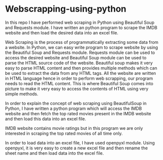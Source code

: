 # Webscrapping-using-python

In this repo I have performed web scraping in Python using Beautiful Soup and Requests module. I have written an python program to scrape the IMDB website and then load the desired data into an excel file.

Web Scraping is the process of programmatically extracting some data from a website. In Python, we can easy write program to scrape website by using the Beautiful Soup and Requests module. Requests module can be used to access the desired website and Beautiful Soup module can be used to parse the HTML source code of the website. Beautiful soup makes it very easy to parse HTML content and then provides multiple methods which can be used to extract the data from any HTML tags. All the website are written in HTML language hence in order to perform web scrapping, our program needs to read the HTML content. This is where Beautiful Soup comes into picture to make it very easy to access the contents of HTML using very simple methods.


In order to explain the concept of web scraping using BeautifulSoup in Python, I have written a python program which will access the IMDB website and then fetch the top rated movies present in the IMDB website and then load this data into an excel file.


IMDB website contains movie ratings but in this program we are only interested in scraping the top rated movies of all time only.

In order to load data into an excel file, I have used openpyxl module. Using openpyxl, it is very easy to create a new excel file and then rename the sheet name and then load data into the excel file. 
